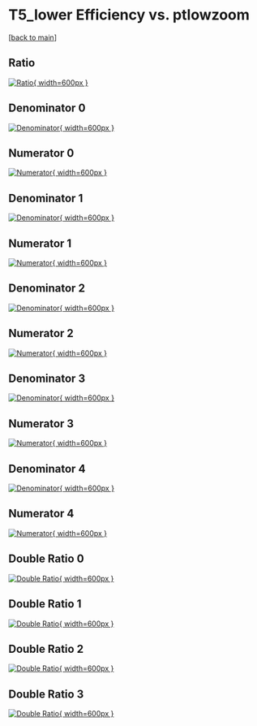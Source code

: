 # T5_lower Efficiency vs. ptlowzoom

[[back to main](./)]



## Ratio

[![Ratio](../mtv/var/T5_lower_vtr_211_1_eff_ptlowzoom.png){ width=600px }](../mtv/var/T5_lower_vtr_211_1_eff_ptlowzoom.pdf)

## Denominator 0

[![Denominator](../mtv/den/T5_lower_vtr_211_1_eff_ptlowzoom_den0.png){ width=600px }](../mtv/den/T5_lower_vtr_211_1_eff_ptlowzoom_den0.pdf)

## Numerator 0

[![Numerator](../mtv/num/T5_lower_vtr_211_1_eff_ptlowzoom_num0.png){ width=600px }](../mtv/num/T5_lower_vtr_211_1_eff_ptlowzoom_num0.pdf)

## Denominator 1

[![Denominator](../mtv/den/T5_lower_vtr_211_1_eff_ptlowzoom_den1.png){ width=600px }](../mtv/den/T5_lower_vtr_211_1_eff_ptlowzoom_den1.pdf)

## Numerator 1

[![Numerator](../mtv/num/T5_lower_vtr_211_1_eff_ptlowzoom_num1.png){ width=600px }](../mtv/num/T5_lower_vtr_211_1_eff_ptlowzoom_num1.pdf)

## Denominator 2

[![Denominator](../mtv/den/T5_lower_vtr_211_1_eff_ptlowzoom_den2.png){ width=600px }](../mtv/den/T5_lower_vtr_211_1_eff_ptlowzoom_den2.pdf)

## Numerator 2

[![Numerator](../mtv/num/T5_lower_vtr_211_1_eff_ptlowzoom_num2.png){ width=600px }](../mtv/num/T5_lower_vtr_211_1_eff_ptlowzoom_num2.pdf)

## Denominator 3

[![Denominator](../mtv/den/T5_lower_vtr_211_1_eff_ptlowzoom_den3.png){ width=600px }](../mtv/den/T5_lower_vtr_211_1_eff_ptlowzoom_den3.pdf)

## Numerator 3

[![Numerator](../mtv/num/T5_lower_vtr_211_1_eff_ptlowzoom_num3.png){ width=600px }](../mtv/num/T5_lower_vtr_211_1_eff_ptlowzoom_num3.pdf)

## Denominator 4

[![Denominator](../mtv/den/T5_lower_vtr_211_1_eff_ptlowzoom_den4.png){ width=600px }](../mtv/den/T5_lower_vtr_211_1_eff_ptlowzoom_den4.pdf)

## Numerator 4

[![Numerator](../mtv/num/T5_lower_vtr_211_1_eff_ptlowzoom_num4.png){ width=600px }](../mtv/num/T5_lower_vtr_211_1_eff_ptlowzoom_num4.pdf)

## Double Ratio 0

[![Double Ratio](../mtv/ratio/T5_lower_vtr_211_1_eff_ptlowzoom_ratio0.png){ width=600px }](../mtv/ratio/T5_lower_vtr_211_1_eff_ptlowzoom_ratio0.pdf)

## Double Ratio 1

[![Double Ratio](../mtv/ratio/T5_lower_vtr_211_1_eff_ptlowzoom_ratio1.png){ width=600px }](../mtv/ratio/T5_lower_vtr_211_1_eff_ptlowzoom_ratio1.pdf)

## Double Ratio 2

[![Double Ratio](../mtv/ratio/T5_lower_vtr_211_1_eff_ptlowzoom_ratio2.png){ width=600px }](../mtv/ratio/T5_lower_vtr_211_1_eff_ptlowzoom_ratio2.pdf)

## Double Ratio 3

[![Double Ratio](../mtv/ratio/T5_lower_vtr_211_1_eff_ptlowzoom_ratio3.png){ width=600px }](../mtv/ratio/T5_lower_vtr_211_1_eff_ptlowzoom_ratio3.pdf)

